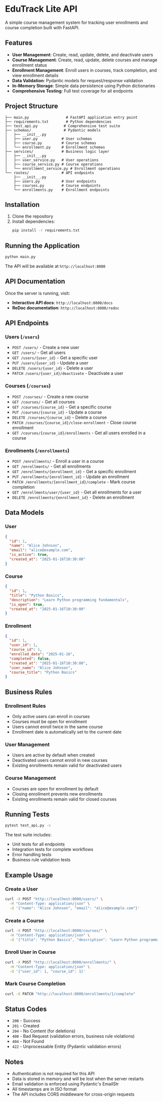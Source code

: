 # EduTrack Lite API

A simple course management system for tracking user enrollments and course completion built with FastAPI.

## Features

- **User Management**: Create, read, update, delete, and deactivate users
- **Course Management**: Create, read, update, delete courses and manage enrollment status
- **Enrollment Management**: Enroll users in courses, track completion, and view enrollment details
- **Data Validation**: Pydantic models for request/response validation
- **In-Memory Storage**: Simple data persistence using Python dictionaries
- **Comprehensive Testing**: Full test coverage for all endpoints

## Project Structure

```
├── main.py                 # FastAPI application entry point
├── requirements.txt        # Python dependencies
├── test_api.py            # Comprehensive test suite
├── schemas/               # Pydantic models
│   ├── __init__.py
│   ├── user.py           # User schemas
│   ├── course.py         # Course schemas
│   └── enrollment.py     # Enrollment schemas
├── services/             # Business logic layer
│   ├── __init__.py
│   ├── user_service.py   # User operations
│   ├── course_service.py # Course operations
│   └── enrollment_service.py # Enrollment operations
└── routes/               # API endpoints
    ├── __init__.py
    ├── users.py          # User endpoints
    ├── courses.py        # Course endpoints
    └── enrollments.py    # Enrollment endpoints
```

## Installation

1. Clone the repository
2. Install dependencies:
   ```bash
   pip install -r requirements.txt
   ```

## Running the Application

```bash
python main.py
```

The API will be available at `http://localhost:8000`

## API Documentation

Once the server is running, visit:
- **Interactive API docs**: `http://localhost:8000/docs`
- **ReDoc documentation**: `http://localhost:8000/redoc`

## API Endpoints

### Users (`/users`)

- `POST /users/` - Create a new user
- `GET /users/` - Get all users
- `GET /users/{user_id}` - Get a specific user
- `PUT /users/{user_id}` - Update a user
- `DELETE /users/{user_id}` - Delete a user
- `PATCH /users/{user_id}/deactivate` - Deactivate a user

### Courses (`/courses`)

- `POST /courses/` - Create a new course
- `GET /courses/` - Get all courses
- `GET /courses/{course_id}` - Get a specific course
- `PUT /courses/{course_id}` - Update a course
- `DELETE /courses/{course_id}` - Delete a course
- `PATCH /courses/{course_id}/close-enrollment` - Close course enrollment
- `GET /courses/{course_id}/enrollments` - Get all users enrolled in a course

### Enrollments (`/enrollments`)

- `POST /enrollments/` - Enroll a user in a course
- `GET /enrollments/` - Get all enrollments
- `GET /enrollments/{enrollment_id}` - Get a specific enrollment
- `PUT /enrollments/{enrollment_id}` - Update an enrollment
- `PATCH /enrollments/{enrollment_id}/complete` - Mark course completion
- `GET /enrollments/user/{user_id}` - Get all enrollments for a user
- `DELETE /enrollments/{enrollment_id}` - Delete an enrollment

## Data Models

### User
```json
{
  "id": 1,
  "name": "Alice Johnson",
  "email": "alice@example.com",
  "is_active": true,
  "created_at": "2025-01-16T10:30:00"
}
```

### Course
```json
{
  "id": 1,
  "title": "Python Basics",
  "description": "Learn Python programming fundamentals",
  "is_open": true,
  "created_at": "2025-01-16T10:30:00"
}
```

### Enrollment
```json
{
  "id": 1,
  "user_id": 1,
  "course_id": 1,
  "enrolled_date": "2025-01-16",
  "completed": false,
  "created_at": "2025-01-16T10:30:00",
  "user_name": "Alice Johnson",
  "course_title": "Python Basics"
}
```

## Business Rules

### Enrollment Rules
- Only active users can enroll in courses
- Courses must be open for enrollment
- Users cannot enroll twice in the same course
- Enrollment date is automatically set to the current date

### User Management
- Users are active by default when created
- Deactivated users cannot enroll in new courses
- Existing enrollments remain valid for deactivated users

### Course Management
- Courses are open for enrollment by default
- Closing enrollment prevents new enrollments
- Existing enrollments remain valid for closed courses

## Running Tests

```bash
pytest test_api.py -v
```

The test suite includes:
- Unit tests for all endpoints
- Integration tests for complete workflows
- Error handling tests
- Business rule validation tests

## Example Usage

### Create a User
```bash
curl -X POST "http://localhost:8000/users/" \
  -H "Content-Type: application/json" \
  -d '{"name": "Alice Johnson", "email": "alice@example.com"}'
```

### Create a Course
```bash
curl -X POST "http://localhost:8000/courses/" \
  -H "Content-Type: application/json" \
  -d '{"title": "Python Basics", "description": "Learn Python programming"}'
```

### Enroll User in Course
```bash
curl -X POST "http://localhost:8000/enrollments/" \
  -H "Content-Type: application/json" \
  -d '{"user_id": 1, "course_id": 1}'
```

### Mark Course Completion
```bash
curl -X PATCH "http://localhost:8000/enrollments/1/complete"
```

## Status Codes

- `200` - Success
- `201` - Created
- `204` - No Content (for deletions)
- `400` - Bad Request (validation errors, business rule violations)
- `404` - Not Found
- `422` - Unprocessable Entity (Pydantic validation errors)

## Notes

- Authentication is not required for this API
- Data is stored in memory and will be lost when the server restarts
- Email validation is enforced using Pydantic's EmailStr
- All timestamps are in ISO format
- The API includes CORS middleware for cross-origin requests
